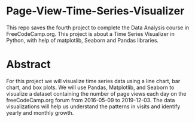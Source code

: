 # Page-View-Time-Series-Visualizer

This repo saves the fourth project to complete the Data Analysis course in FreeCodeCamp.org. This project is about a Time Series Visualizer in Python, with help of matplotlib, Seaborn and Pandas libraries.

# Abstract 

For this project we will visualize time series data using a line chart, bar chart, and box plots. We will use Pandas, Matplotlib, and Seaborn to visualize a dataset containing the number of page views each day on the freeCodeCamp.org forum from 2016-05-09 to 2019-12-03. The data visualizations will help us understand the patterns in visits and identify yearly and monthly growth.